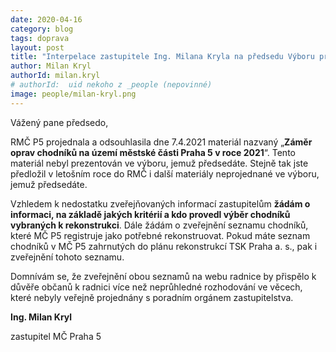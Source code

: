 ```yaml
---
date: 2020-04-16
category: blog
tags: doprava
layout: post
title: "Interpelace zastupitele Ing. Milana Kryla na předsedu Výboru pro dopravu ZMČ P5 Ing. Jana Panenku na zasedání ZMČ P5 dne 13.4.2021"
author: Milan Kryl
authorId: milan.kryl
# authorId:  uid nekoho z _people (nepovinné)
image: people/milan-kryl.png
---
```


Vážený pane předsedo,

RMČ P5 projednala a odsouhlasila dne 7.4.2021 materiál nazvaný „**Záměr oprav chodníků na území městské části Praha 5 v roce 2021**“. Tento materiál nebyl prezentován ve výboru, jemuž předsedáte.  Stejně tak jste předložil v letošním roce do RMČ i další materiály neprojednané ve výboru, jemuž předsedáte.

Vzhledem k nedostatku zveřejňovaných informací zastupitelům **žádám o informaci, na základě jakých kritérií a kdo provedl výběr chodníků vybraných k rekonstrukci**. Dále žádám o zveřejnění seznamu chodníků, které MČ P5 registruje jako potřebné rekonstruovat. Pokud máte seznam chodníků v MČ P5 zahrnutých do plánu rekonstrukcí TSK Praha a. s., pak i zveřejnění tohoto seznamu. 

Domnívám se, že zveřejnění obou seznamů na webu radnice by přispělo k důvěře občanů k radnici více než neprůhledné rozhodování ve věcech, které nebyly veřejně projednány s poradním orgánem zastupitelstva.

**Ing. Milan Kryl**

zastupitel MČ Praha 5
